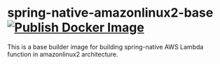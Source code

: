 # spring-native-amazonlinux2-base [![Publish Docker Image](https://github.com/muhamadto/spring-native-amazonlinux2-base/actions/workflows/docker-image.yml/badge.svg)](https://github.com/muhamadto/spring-native-amazonlinux2-base/actions/workflows/docker-image.yml)

This is a base builder image for building spring-native AWS Lambda function in amazonlinux2 architecture.
